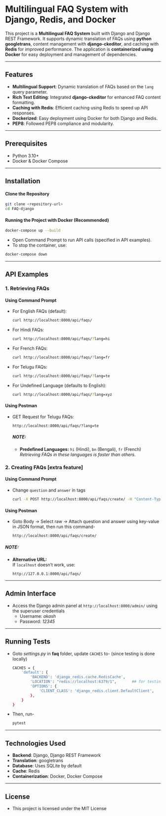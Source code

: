 # Multilingual FAQ System with Django, Redis, and Docker

This project is a **Multilingual FAQ System** built with Django and Django REST Framework. It supports dynamic translation of FAQs using **python googletrans**, content management with **django-ckeditor**, and caching with **Redis** for improved performance. The application is **containerized using Docker** for easy deployment and management of dependencies.

---

## Features
- **Multilingual Support**: Dynamic translation of FAQs based on the `lang` query parameter.
- **Rich Text Editing**: Integrated **django-ckeditor** for enhanced FAQ content formatting.
- **Caching with Redis**: Efficient caching using Redis to speed up API responses.
- **Dockerized**: Easy deployment using Docker for both Django and Redis.
- **PEP8**: Followed PEP8 compliance and modularity.

---

## Prerequisites
- Python 3.10+
- Docker & Docker Compose

---

## Installation

#### Clone the Repository
```bash
git clone <repository-url>
cd FAQ-django
```

#### Running the Project with Docker (Recommended)
```bash
docker-compose up --build
```
- Open Command Prompt to run API calls (specified in API examples).
- To stop the container, use:
```bash
docker-compose down
```

---

## API Examples
### 1. Retrieving FAQs
  #### Using Command Prompt
  - For English FAQs (default): 
    ```bash
    curl http://localhost:8000/api/faqs/
    ```
  - For Hindi FAQs: 
    ```bash
    curl http://localhost:8000/api/faqs/?lang=hi
    ```
  - For French FAQs:
    ```bash
    curl http://localhost:8000/api/faqs/?lang=fr
    ```
  - For Telugu FAQs: 
    ```bash
    curl http://localhost:8000/api/faqs/?lang=te
    ```
  - For Undefined Language (defaults to English): 
    ```bash
    curl http://localhost:8000/api/faqs/?lang=xyz
    ```
  #### Using Postman
  - GET Request for Telugu FAQs:  
    ```
    http://localhost:8000/api/faqs/?lang=te
    ```
    ##### NOTE:
    - **Predefined Languages:** `hi` (Hindi), `bn` (Bengali), `fr` (French)  
      *Retrieving FAQs in these languages is faster than others.*

### 2. Creating FAQs [extra feature]
  #### Using Command Prompt
  - Change `question` and `answer` in tags
    ```bash
    curl -X POST http://localhost:8000/api/faqs/create/ -H "Content-Type: application/json" -d "{\"question\": \"What is the capital of India?\", \"answer\": \"New Delhi\"}"
    ```
  #### Using Postman
  - Goto Body -> Select raw -> Attach question and answer using key-value in JSON format, then run this command-
    ```bash
    http://localhost:8000/api/faqs/create/
    ```

##### NOTE:
  - **Alternative URL:**  
      If `localhost` doesn’t work, use:  
      ```
      http://127.0.0.1:8000/api/faqs/
      ```
      
---

## Admin Interface
  - Access the Django admin panel at `http://localhost:8000/admin/` using the superuser credentials
    - Username: *akash*
    - Password: *12345*

---

## Running Tests
  - Goto *settings.py* in **faq** folder, update `CACHES` to- (since testing is done locally)
    ```bash
    CACHES = {
        'default': {
            'BACKEND': 'django_redis.cache.RedisCache',
            'LOCATION': "redis://localhost:6379/1",       ## for testing tests folder locally
            'OPTIONS': {
                'CLIENT_CLASS': 'django_redis.client.DefaultClient',
            },
        }
    }
    ```
  - Then, run-
    ```bash
    pytest
    ```

---

## Technologies Used
  - **Backend**: Django, Django REST Framework
  - **Translation**: googletrans
  - **Database**: Uses SQLite by default
  - **Cache**: Redis
  - **Containerization**: Docker, Docker Compose

---

## License
  - This project is licensed under the MIT License
